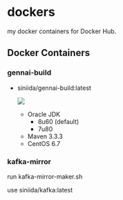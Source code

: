 # dockers
my docker containers for Docker Hub.

## Docker Containers

### gennai-build

* siniida/gennai-build:latest

    [![](https://badge.imagelayers.io/siniida/gennai-build:latest.svg)](https://imagelayers.io/?images=siniida/gennai-build:latest 'Get your own badge on imagelayers.io')

    * Oracle JDK
        * 8u60 (default)
        * 7u80
    * Maven 3.3.3
    * CentOS 6.7

### kafka-mirror

run kafka-mirror-maker.sh

use siniida/kafka:latest
